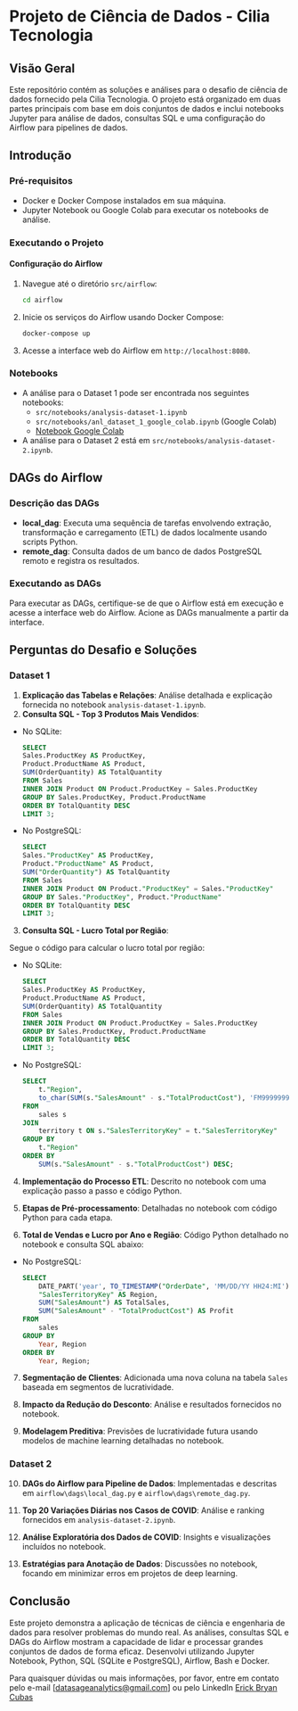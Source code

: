 # Projeto de Ciência de Dados - Cilia Tecnologia

## Visão Geral

Este repositório contém as soluções e análises para o desafio de ciência de dados fornecido pela Cilia Tecnologia. O projeto está organizado em duas partes principais com base em dois conjuntos de dados e inclui notebooks Jupyter para análise de dados, consultas SQL e uma configuração do Airflow para pipelines de dados.

## Introdução

### Pré-requisitos

- Docker e Docker Compose instalados em sua máquina.
- Jupyter Notebook ou Google Colab para executar os notebooks de análise.

### Executando o Projeto

#### Configuração do Airflow

1. Navegue até o diretório `src/airflow`:

    ```sh
    cd airflow
    ```

2. Inicie os serviços do Airflow usando Docker Compose:

    ```sh
    docker-compose up
    ```

3. Acesse a interface web do Airflow em `http://localhost:8080`.

### Notebooks

- A análise para o Dataset 1 pode ser encontrada nos seguintes notebooks:
  - `src/notebooks/analysis-dataset-1.ipynb`
  - `src/notebooks/anl_dataset_1_google_colab.ipynb` (Google Colab)
  - [Notebook Google Colab](https://colab.research.google.com/drive/1bxm7izkbt8qt3293fT7Z2fthqYoLYRbe?usp=sharing)
- A análise para o Dataset 2 está em `src/notebooks/analysis-dataset-2.ipynb`.

## DAGs do Airflow

### Descrição das DAGs

- **local_dag**: Executa uma sequência de tarefas envolvendo extração, transformação e carregamento (ETL) de dados localmente usando scripts Python.
- **remote_dag**: Consulta dados de um banco de dados PostgreSQL remoto e registra os resultados.

### Executando as DAGs

Para executar as DAGs, certifique-se de que o Airflow está em execução e acesse a interface web do Airflow. Acione as DAGs manualmente a partir da interface.

## Perguntas do Desafio e Soluções

### Dataset 1

1. **Explicação das Tabelas e Relações**: Análise detalhada e explicação fornecida no notebook `analysis-dataset-1.ipynb`.
2. **Consulta SQL - Top 3 Produtos Mais Vendidos**:

- No SQLite:

    ```sql
    SELECT 
    Sales.ProductKey AS ProductKey,
    Product.ProductName AS Product,
    SUM(OrderQuantity) AS TotalQuantity
    FROM Sales
    INNER JOIN Product ON Product.ProductKey = Sales.ProductKey
    GROUP BY Sales.ProductKey, Product.ProductName 
    ORDER BY TotalQuantity DESC
    LIMIT 3;
    ```

- No PostgreSQL:

    ```sql
    SELECT
    Sales."ProductKey" AS ProductKey,
    Product."ProductName" AS Product,
    SUM("OrderQuantity") AS TotalQuantity
    FROM Sales
    INNER JOIN Product ON Product."ProductKey" = Sales."ProductKey"
    GROUP BY Sales."ProductKey", Product."ProductName"
    ORDER BY TotalQuantity DESC
    LIMIT 3;
    ```

3. **Consulta SQL - Lucro Total por Região**:

Segue o código para calcular o lucro total por região:

- No SQLite:

    ```sql
    SELECT 
    Sales.ProductKey AS ProductKey,
    Product.ProductName AS Product,
    SUM(OrderQuantity) AS TotalQuantity
    FROM Sales
    INNER JOIN Product ON Product.ProductKey = Sales.ProductKey
    GROUP BY Sales.ProductKey, Product.ProductName 
    ORDER BY TotalQuantity DESC
    LIMIT 3;
    ```

- No PostgreSQL:

    ```sql
    SELECT
        t."Region",
        to_char(SUM(s."SalesAmount" - s."TotalProductCost"), 'FM999999999.00') AS TotalProfit
    FROM
        sales s
    JOIN
        territory t ON s."SalesTerritoryKey" = t."SalesTerritoryKey"
    GROUP BY
        t."Region"
    ORDER BY
        SUM(s."SalesAmount" - s."TotalProductCost") DESC;
    ```

4. **Implementação do Processo ETL**: Descrito no notebook com uma explicação passo a passo e código Python.

5. **Etapas de Pré-processamento**: Detalhadas no notebook com código Python para cada etapa.

6. **Total de Vendas e Lucro por Ano e Região**: Código Python detalhado no notebook e consulta SQL abaixo:

- No PostgreSQL:

    ```sql
    SELECT 
        DATE_PART('year', TO_TIMESTAMP("OrderDate", 'MM/DD/YY HH24:MI')) AS Year,
        "SalesTerritoryKey" AS Region,
        SUM("SalesAmount") AS TotalSales,
        SUM("SalesAmount" - "TotalProductCost") AS Profit
    FROM 
        sales
    GROUP BY 
        Year, Region
    ORDER BY 
        Year, Region;
    ```

7. **Segmentação de Clientes**: Adicionada uma nova coluna na tabela `Sales` baseada em segmentos de lucratividade.

8. **Impacto da Redução do Desconto**: Análise e resultados fornecidos no notebook.

9. **Modelagem Preditiva**: Previsões de lucratividade futura usando modelos de machine learning detalhadas no notebook.

### Dataset 2

10. **DAGs do Airflow para Pipeline de Dados**: Implementadas e descritas em `airflow\dags\local_dag.py` e `airflow\dags\remote_dag.py`.

11. **Top 20 Variações Diárias nos Casos de COVID**: Análise e ranking fornecidos em `analysis-dataset-2.ipynb`.

12. **Análise Exploratória dos Dados de COVID**: Insights e visualizações incluídos no notebook.

13. **Estratégias para Anotação de Dados**: Discussões no notebook, focando em minimizar erros em projetos de deep learning.

## Conclusão

Este projeto demonstra a aplicação de técnicas de ciência e engenharia de dados para resolver problemas do mundo real. As análises, consultas SQL e DAGs do Airflow mostram a capacidade de lidar e processar grandes conjuntos de dados de forma eficaz. Desenvolvi utilizando Jupyter Notebook, Python, SQL (SQLite e PostgreSQL), Airflow, Bash e Docker.

Para quaisquer dúvidas ou mais informações, por favor, entre em contato pelo e-mail [datasageanalytics@gmail.com] ou pelo LinkedIn [Erick Bryan Cubas](https://www.linkedin.com/in/the-bryan/)

